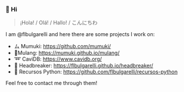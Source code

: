 ### 👋 Hi 

> ¡Hola! / Olá! / Hallo! / こんにちわ

I am @flbulgarelli and here there are some projects I work on: 

 * ム Mumuki: https://github.com/mumuki/
 * 🎍Mulang: https://mumuki.github.io/mulang/
 * ➿ CaviDB: https://www.cavidb.org/
 * 🧩 Headbreaker: https://flbulgarelli.github.io/headbreaker/
 * 🐍 Recursos Python: https://github.com/flbulgarelli/recursos-python

Feel free to contact me through them!
